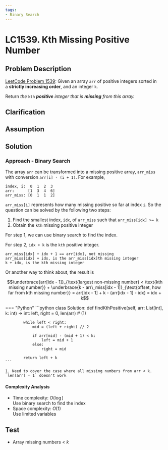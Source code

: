 ```yaml
---
tags:
- Binary Search
---
```


# LC1539. Kth Missing Positive Number
## Problem Description
[LeetCode Problem 1539](https://leetcode.com/problems/kth-missing-positive-number/): Given an array `arr` of positive integers sorted in a **strictly increasing order**, and an integer `k`.

Return _the_ `kth` _**positive** integer that is **missing** from this array._

## Clarification

## Assumption

## Solution
### Approach - Binary Search
The array `arr` can be transformed into a missing positive array, `arr_miss` with conversion `arr[i] - (i + 1)`. For example,
```
index, i:  0  1  2  3
arr:      [1  3  4  6]
arr_miss: [0  1  1  2]
```
`arr_miss[i]` represents how many missing positive so far at index `i`. So the question can be solved by the following two steps:

1. Find the smallest index, `idx`, of `arr_miss` such that `arr_miss[idx] >= k`
2. Obtain the `kth` missing positive integer

For step 1, we can use binary search to find the index. 

For step 2, `idx + k` is the `kth` positive integer. 
```
arr_miss[idx] + idx + 1 == arr[idx], not missing
arr_miss[idx] + idx, is the arr_miss[idx]th missing integer
k + idx, is the kth missing integer
```
Or another way to think about, the result is

$$\underbrace{arr[idx - 1]}_{\text{largest non-missing number} < \text{kth missing number}} + \underbrace{k - arr\_miss[idx - 1]}_{\text{offset, how far from kth missing number}} = arr[idx - 1] + k - (arr[idx - 1] - idx) = idx + k$$


=== "Python"
    ```python
    class Solution:
        def findKthPositive(self, arr: List[int], k: int) -> int:
            left, right = 0, len(arr)  # (1)

            while left < right:
                mid = (left + right) // 2

                if arr[mid] - (mid + 1) < k:
                    left = mid + 1
                else:
                    right = mid

            return left + k
    ```

    1. Need to cover the case where all missing numbers from arr < k. `len(arr) - 1` doesn't work

#### Complexity Analysis
* Time complexity: $O(\log)$  
Use binary search to find the index
* Space complexity: $O(1)$  
Use limited variables

## Test
- Array missing numbers < $k$